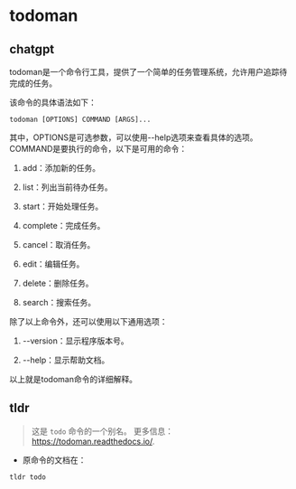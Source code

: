 # todoman 
## chatgpt 
todoman是一个命令行工具，提供了一个简单的任务管理系统，允许用户追踪待完成的任务。

该命令的具体语法如下：

```
todoman [OPTIONS] COMMAND [ARGS]...
```

其中，OPTIONS是可选参数，可以使用--help选项来查看具体的选项。COMMAND是要执行的命令，以下是可用的命令：

1. add：添加新的任务。

2. list：列出当前待办任务。

3. start：开始处理任务。

4. complete：完成任务。

5. cancel：取消任务。

6. edit：编辑任务。

7. delete：删除任务。

8. search：搜索任务。

除了以上命令外，还可以使用以下通用选项：

1. --version：显示程序版本号。

2. --help：显示帮助文档。

以上就是todoman命令的详细解释。 

## tldr 
 
> 这是 `todo` 命令的一个别名。
> 更多信息：<https://todoman.readthedocs.io/>.

- 原命令的文档在：

`tldr todo`
